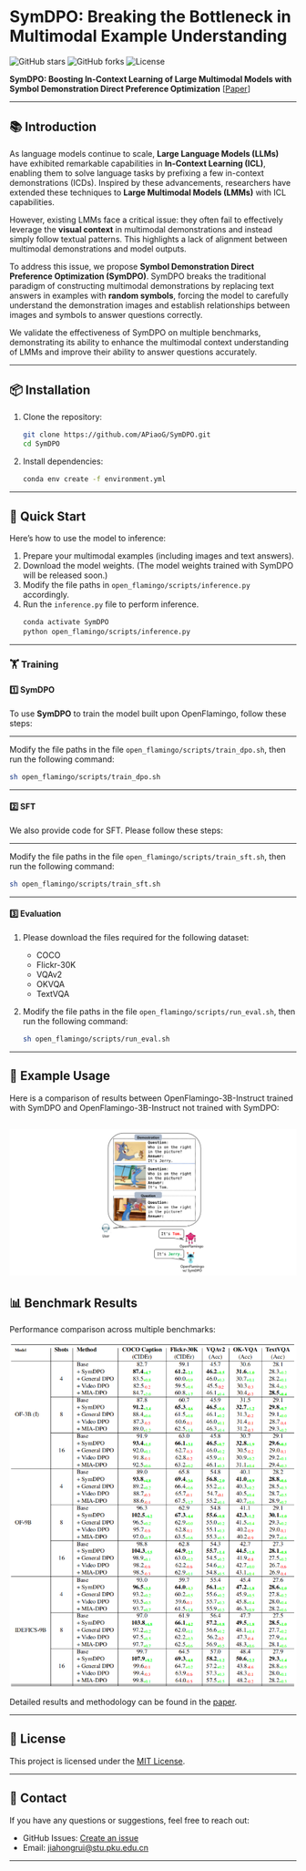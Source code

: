 # SymDPO: Breaking the Bottleneck in Multimodal Example Understanding

![GitHub stars](https://img.shields.io/github/stars/APiaoG/SymDPO?style=social)
![GitHub forks](https://img.shields.io/github/forks/APiaoG/SymDPO?style=social)
![License](https://img.shields.io/github/license/APiaoG/SymDPO)

**SymDPO: Boosting In-Context Learning of Large Multimodal Models with Symbol Demonstration Direct Preference Optimization** [[Paper](https://arxiv.org/abs/2411.11909)] <br>


---

## 📚 Introduction

As language models continue to scale, **Large Language Models (LLMs)** have exhibited remarkable capabilities in **In-Context Learning (ICL)**, enabling them to solve language tasks by prefixing a few in-context demonstrations (ICDs). Inspired by these advancements, researchers have extended these techniques to **Large Multimodal Models (LMMs)** with ICL capabilities.

However, existing LMMs face a critical issue: they often fail to effectively leverage the **visual context** in multimodal demonstrations and instead simply follow textual patterns. This highlights a lack of alignment between multimodal demonstrations and model outputs.

To address this issue, we propose **Symbol Demonstration Direct Preference Optimization (SymDPO)**. SymDPO breaks the traditional paradigm of constructing multimodal demonstrations by replacing text answers in examples with **random symbols**, forcing the model to carefully understand the demonstration images and establish relationships between images and symbols to answer questions correctly.

We validate the effectiveness of SymDPO on multiple benchmarks, demonstrating its ability to enhance the multimodal context understanding of LMMs and improve their ability to answer questions accurately.

---

<!-- ## 🛠️ Features

- **Improved Multimodal Context Alignment**: By substituting text answers with symbols, SymDPO ensures better alignment between visual context and model outputs.
- **Enhanced Reasoning Capabilities**: SymDPO helps LMMs move beyond textual patterns, leveraging visual context more effectively.
- **Proven Effectiveness**: Validated across multiple benchmarks with significant performance improvements.

--- -->

## 📦 Installation

1. Clone the repository:
   ```bash
   git clone https://github.com/APiaoG/SymDPO.git
   cd SymDPO
   ```

2. Install dependencies:
   ```bash
   conda env create -f environment.yml
   ```

---

## 🚀 Quick Start

Here’s how to use the model to inference:

1. Prepare your multimodal examples (including images and text answers).
2. Download the model weights. (The model weights trained with SymDPO will be released soon.)
3. Modify the file paths in `open_flamingo/scripts/inference.py` accordingly.  
4. Run the `inference.py` file to perform inference.
   ```bash
   conda activate SymDPO
   python open_flamingo/scripts/inference.py
   ```

---

### 🏋️ Training

#### 1️⃣ **SymDPO**

To use **SymDPO** to train the model built upon OpenFlamingo, follow these steps:

---

 Modify the file paths in the file `open_flamingo/scripts/train_dpo.sh`, then run the following command:
   ```bash
   sh open_flamingo/scripts/train_dpo.sh
   ```

---

#### 2️⃣ **SFT**

We also provide code for SFT. Please follow these steps:

---

 Modify the file paths in the file `open_flamingo/scripts/train_sft.sh`, then run the following command:

   ```bash
   sh open_flamingo/scripts/train_sft.sh
   ```

---


#### 3️⃣ **Evaluation**

1. Please download the files required for the following dataset:
   - COCO
   - Flickr-30K
   - VQAv2
   - OKVQA
   - TextVQA

2. Modify the file paths in the file `open_flamingo/scripts/run_eval.sh`, then run the following command:
   ```bash
   sh open_flamingo/scripts/run_eval.sh
   ```

---



## 🧪 Example Usage

Here is a comparison of results between OpenFlamingo-3B-Instruct trained with SymDPO and OpenFlamingo-3B-Instruct not trained with SymDPO:

![example](image/README/example.png)
---

## 📊 Benchmark Results

Performance comparison across multiple benchmarks:

![performence](image/README/performence.png)

Detailed results and methodology can be found in the [paper](./docs/paper.pdf).

---


## 📄 License

This project is licensed under the [MIT License](./LICENSE).

---

## 📧 Contact

If you have any questions or suggestions, feel free to reach out:

- GitHub Issues: [Create an issue](https://github.com/APiaoG/SymDPO/issues)
- Email: jiahongrui@stu.pku.edu.cn

---
